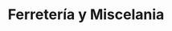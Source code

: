 ---
title: "Ferretería y Miscelania"
url: /la-paz-centro/ferreteria-y-miscelania/
shop: hardware
---